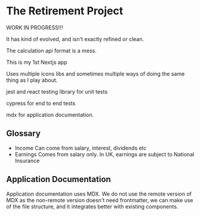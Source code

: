 # The Retirement Project

WORK IN PROGRESS!!!

It has kind of evolved, and isn't exactly refined or clean.

The calculation api format is a mess.

This is my 1st Nextjs app

Uses multiple icons libs and sometimes multiple ways of doing the same thing as I play about.

jest and react testing library for unit tests

cypress for end to end tests

mdx for application documentation.

## Glossary

- Income Can come from salary, interest, dividends etc
- Earnings Comes from salary only. In UK, earnings are subject to National Insurance

## Application Documentation

Application documentation uses MDX. We do not use the remote version of MDX as the non-remote version doesn't need frontmatter, we can make use of the file structure, and it integrates better with existing components.
